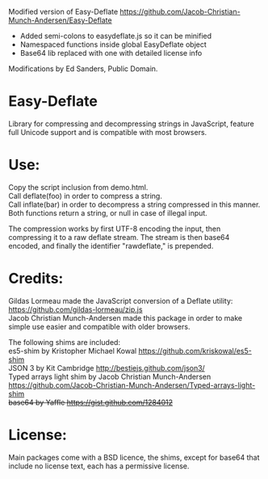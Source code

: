 Modified version of Easy-Deflate https://github.com/Jacob-Christian-Munch-Andersen/Easy-Deflate

* Added semi-colons to easydeflate.js so it can be minified
* Namespaced functions inside global EasyDeflate object
* Base64 lib replaced with one with detailed license info

Modifications by Ed Sanders, Public Domain.

Easy-Deflate
============

Library for compressing and decompressing strings in JavaScript, feature full Unicode support and is compatible with most browsers.

Use:
====
Copy the script inclusion from demo.html.<br>
Call deflate(foo) in order to compress a string.<br>
Call inflate(bar) in order to decompress a string compressed in this manner.<br>
Both functions return a string, or null in case of illegal input.

The compression works by first UTF-8 encoding the input, then compressing it to a raw deflate stream. The stream is then base64 encoded, and finally the identifier "rawdeflate," is prepended.

Credits:
========
Gildas Lormeau made the JavaScript conversion of a Deflate utility: https://github.com/gildas-lormeau/zip.js<br>
Jacob Christian Munch-Andersen made this package in order to make simple use easier and compatible with older browsers.

The following shims are included:<br>
es5-shim by Kristopher Michael Kowal https://github.com/kriskowal/es5-shim<br>
JSON 3 by Kit Cambridge http://bestiejs.github.com/json3/<br>
Typed arrays light shim by Jacob Christian Munch-Andersen https://github.com/Jacob-Christian-Munch-Andersen/Typed-arrays-light-shim<br>
<s>base64 by Yaffle https://gist.github.com/1284012</s>

License:
========
Main packages come with a BSD licence, the shims, except for base64 that include no license text, each has a permissive license.
